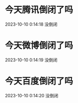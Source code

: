 # 今天腾讯倒闭了吗

2023-10-10 0:14:18 没倒闭

# 今天微博倒闭了吗

2023-10-10 0:14:19 没倒闭

# 今天百度倒闭了吗

2023-10-10 0:14:20 没倒闭


